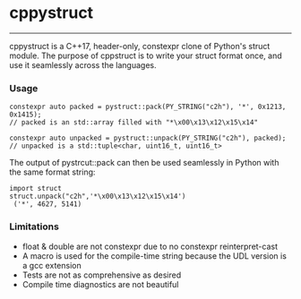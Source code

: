 # cppystruct
------


cppystruct is a C++17, header-only, constexpr clone of Python's struct module. The purpose of cppstruct is to write your struct format once, and use it seamlessly across the languages.

### Usage

```
constexpr auto packed = pystruct::pack(PY_STRING("c2h"), '*', 0x1213, 0x1415);
// packed is an std::array filled with "*\x00\x13\x12\x15\x14"

constexpr auto unpacked = pystruct::unpack(PY_STRING("c2h"), packed);
// unpacked is a std::tuple<char, uint16_t, uint16_t>
```
The output of pystrcut::pack can then be used seamlessly in Python with the same format string:
```
import struct
struct.unpack("c2h",'*\x00\x13\x12\x15\x14')
 ('*', 4627, 5141)
```


### Limitations
- float & double are not constexpr due to no constexpr reinterpret-cast
- A macro is used for the compile-time string because the UDL version is a gcc extension
- Tests are not as comprehensive as desired
- Compile time diagnostics are not beautiful
